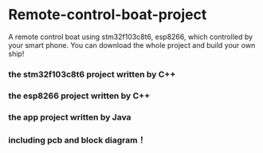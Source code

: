 # Remote-control-boat-project
A remote control boat using stm32f103c8t6, esp8266, which controlled by your smart phone. You can download the whole project and build your own ship!
### the stm32f103c8t6 project written by C++
### the esp8266 project written by C++
### the app project written by Java
### including pcb and block diagram！
